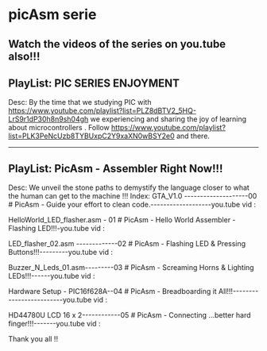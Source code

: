 # picAsm serie
Watch the videos of the series on you.tube also!!!
--------------------
PlayList:
PIC SERIES ENJOYMENT
--------------------
Desc:
By the time that we studying PIC with https://www.youtube.com/playlist?list=PLZ8dBTV2_5HQ-LrS9r1dP30h8n9sh04gh 
we experiencing and sharing the joy of learning about microcontrollers . 
Follow https://www.youtube.com/playlist?list=PLK3PeNcUzb8TYBUxpC2Y9xaXN0wBSY2e0 and there. 

-------------------------------
PlayList:
PicAsm - Assembler Right Now!!!
-------------------------------
Desc:
We unveil the stone paths to demystify the language closer to what the human can get to the machine !!!
Index: 
GTA_V1.0 --------------------00 # PicAsm - Guide your effort to clean code.-------------------you.tube vid :

HelloWorld_LED_flasher.asm - 01 # PicAsm - Hello World Assembler - Flashing LED!!!-you.tube vid :

LED_flasher_02.asm -------------02 # PicAsm - Flashing LED & Pressing Buttons!!!---------you.tube vid :

Buzzer_N_Leds_01.asm---------03 # PicAsm - Screaming Horns & Lighting LEDs!!!------you.tube vid :

Hardware Setup - PIC16f628A--04 # PicAsm - Breadboarding it All!!!-------------------------you.tube vid :

HD44780U LCD 16 x 2------------05 # PicAsm - Connecting ...better hard finger!!!-------you.tube vid :

Thank you all !!
